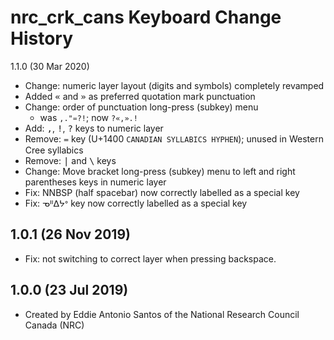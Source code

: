 nrc_crk_cans Keyboard Change History
====================================

1.1.0 (30 Mar 2020)

 - Change: numeric layer layout (digits and symbols) completely revamped
 - Added <kbd>«</kbd> and <kbd>»</kbd> as preferred quotation mark punctuation 
 - Change: order of punctuation long-press (subkey) menu
    - was `,."᐀?!`; now `?«,».!`
 - Add: <kbd>,</kbd>, <kbd>!</kbd>, <kbd>?</kbd> keys to numeric layer
 - Remove: <kbd>᐀</kbd> key (U+1400 `CANADIAN SYLLABICS HYPHEN`); unused in Western Cree syllabics
 - Remove: <kbd>|</kbd> and <kbd>\\</kbd> keys
 - Change: Move bracket long-press (subkey) menu to left and right parentheses keys in numeric layer
 - Fix: NNBSP (half spacebar) now correctly labelled as a special key
 - Fix: <kbd>ᓀᐦᐃᔭᐤ</kbd> key now correctly labelled as a special key

1.0.1 (26 Nov 2019)
-------------------

* Fix: not switching to correct layer when pressing backspace.

1.0.0 (23 Jul 2019)
-------------------

* Created by Eddie Antonio Santos of the National Research Council Canada (NRC)
